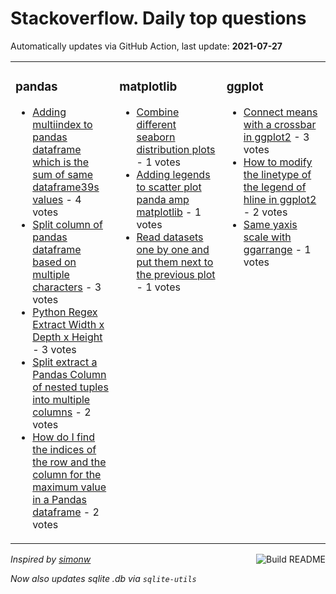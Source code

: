 # Stackoverflow. Daily top questions 

Automatically updates via GitHub Action, last update: **<!-- date starts -->2021-07-27<!-- date ends -->**


<table><tr><td valign="top" width="33%">

### pandas
<!-- pandas starts -->
* [Adding multiindex to pandas dataframe which is the sum of same dataframe39s values](https://stackoverflow.com/questions/68541500/adding-multiindex-to-pandas-dataframe-which-is-the-sum-of-same-dataframes-value) - 4 votes
* [Split column of pandas dataframe based on multiple characters](https://stackoverflow.com/questions/68551327/split-column-of-pandas-dataframe-based-on-multiple-characters) - 3 votes
* [Python Regex Extract Width x Depth x Height](https://stackoverflow.com/questions/68547735/python-regex-extract-width-x-depth-x-height) - 3 votes
* [Split  extract a Pandas Column of nested tuples into multiple columns](https://stackoverflow.com/questions/68544548/split-extract-a-pandas-column-of-nested-tuples-into-multiple-columns) - 2 votes
* [How do I find the indices of the row and the column for the maximum value in a Pandas dataframe](https://stackoverflow.com/questions/68550354/how-do-i-find-the-indices-of-the-row-and-the-column-for-the-maximum-value-in-a-p) - 2 votes
<!-- pandas ends -->
</td><td valign="top" width="34%">


### matplotlib
<!-- matplotlib starts -->
* [Combine different seaborn distribution plots](https://stackoverflow.com/questions/68543194/combine-different-seaborn-distribution-plots) - 1 votes
* [Adding legends to scatter plot panda amp matplotlib](https://stackoverflow.com/questions/68551331/adding-legends-to-scatter-plot-panda-matplotlib) - 1 votes
* [Read datasets one by one and put them next to the previous plot](https://stackoverflow.com/questions/68546443/read-datasets-one-by-one-and-put-them-next-to-the-previous-plot) - 1 votes
<!-- matplotlib ends -->
</td><td valign="top" width="34%">


### ggplot
<!-- ggplot2 starts -->
* [Connect means with a crossbar in ggplot2](https://stackoverflow.com/questions/68550403/connect-means-with-a-crossbar-in-ggplot2) - 3 votes
* [How to modify the linetype of the legend of hline in ggplot2](https://stackoverflow.com/questions/68540054/how-to-modify-the-linetype-of-the-legend-of-hline-in-ggplot2) - 2 votes
* [Same yaxis scale with ggarrange](https://stackoverflow.com/questions/68540905/same-y-axis-scale-with-ggarrange) - 1 votes
<!-- ggplot2 ends -->
</td></tr></table>

<a href="https://github.com/hp0404/hp0404/actions"><img src="https://github.com/hp0404/hp0404/workflows/Build%20README/badge.svg" align="right" alt="Build README"></a> <p>*Inspired by  [simonw](https://github.com/simonw/simonw)*</p> <p> *Now also updates sqlite .db via `sqlite-utils`* </p>
